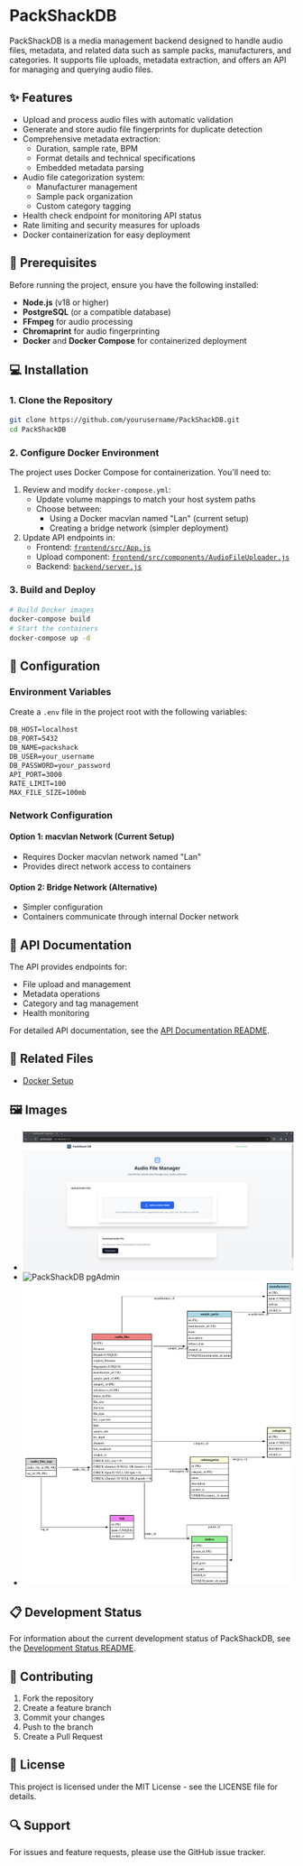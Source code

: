 # PackShackDB
PackShackDB is a media management backend designed to handle audio files, metadata, and related data such as sample packs, manufacturers, and categories. It supports file uploads, metadata extraction, and offers an API for managing and querying audio files.

## ✨ Features
- Upload and process audio files with automatic validation
- Generate and store audio file fingerprints for duplicate detection
- Comprehensive metadata extraction:
  - Duration, sample rate, BPM
  - Format details and technical specifications
  - Embedded metadata parsing
- Audio file categorization system:
  - Manufacturer management
  - Sample pack organization
  - Custom category tagging
- Health check endpoint for monitoring API status
- Rate limiting and security measures for uploads
- Docker containerization for easy deployment

## 🚀 Prerequisites
Before running the project, ensure you have the following installed:
- **Node.js** (v18 or higher)
- **PostgreSQL** (or a compatible database)
- **FFmpeg** for audio processing
- **Chromaprint** for audio fingerprinting
- **Docker** and **Docker Compose** for containerized deployment

## 💻 Installation
### 1. Clone the Repository
```bash
git clone https://github.com/yourusername/PackShackDB.git
cd PackShackDB
```

### 2. Configure Docker Environment
The project uses Docker Compose for containerization. You'll need to:
1. Review and modify `docker-compose.yml`:
   - Update volume mappings to match your host system paths
   - Choose between:
     - Using a Docker macvlan named "Lan" (current setup)
     - Creating a bridge network (simpler deployment)
2. Update API endpoints in:
   - Frontend: [`frontend/src/App.js`](frontend/src/App.js)
   - Upload component: [`frontend/src/components/AudioFileUploader.js`](frontend/src/components/AudioFileUploader.js)
   - Backend: [`backend/server.js`](backend/server.js)

### 3. Build and Deploy
```bash
# Build Docker images
docker-compose build
# Start the containers
docker-compose up -d
```

## 🔧 Configuration
### Environment Variables
Create a `.env` file in the project root with the following variables:
```env
DB_HOST=localhost
DB_PORT=5432
DB_NAME=packshack
DB_USER=your_username
DB_PASSWORD=your_password
API_PORT=3000
RATE_LIMIT=100
MAX_FILE_SIZE=100mb
```

### Network Configuration
#### Option 1: macvlan Network (Current Setup)
- Requires Docker macvlan network named "Lan"
- Provides direct network access to containers

#### Option 2: Bridge Network (Alternative)
- Simpler configuration
- Containers communicate through internal Docker network

## 📝 API Documentation
The API provides endpoints for:
- File upload and management
- Metadata operations
- Category and tag management
- Health monitoring

For detailed API documentation, see the [API Documentation README](https://github.com/Mr-Hubiverse/PackShackDB/blob/main/API_URL-Details.md).

## 📄 Related Files
- [Docker Setup](https://github.com/Mr-Hubiverse/PackShackDB/blob/main/PackShackDB-Docker-Setup.md)

## 🖼️ Images
- ![PackShackDB Frontend](https://github.com/Mr-Hubiverse/PackShackDB/blob/main/PackShackDB-Frontend.png)
- ![PackShackDB pgAdmin](https://github.com/Mr-Hubiverse/PackShackDB/blob/main/PackShackDB-pgAdmin.png)
- ![Schema-Diagram](https://github.com/Mr-Hubiverse/PackShackDB/blob/main/Schema-Diagram.svg)

## 📋 Development Status
For information about the current development status of PackShackDB, see the [Development Status README](https://github.com/Mr-Hubiverse/PackShackDB/blob/main/PackShackDB-Development-Status.md).

## 🤝 Contributing
1. Fork the repository
2. Create a feature branch
3. Commit your changes
4. Push to the branch
5. Create a Pull Request

## 📄 License
This project is licensed under the MIT License - see the LICENSE file for details.

## 🔍 Support
For issues and feature requests, please use the GitHub issue tracker.
